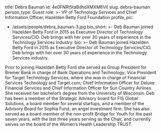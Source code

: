 title: Debra Bauman
id: 4e0FNRt5taBdhdXMXM6ViI
slug: debra-bauman
person_type: Guest
role: >-
  VP of Technology Services and Chief Information Officer, Hazelden Betty Ford
  Foundation
profile_pic:
  - /assets/people/debra_bauman-3.jpg
bio_short: >-
  Deb Bauman joined Hazelden Betty Ford in 2015 as Executive Director of
  Technology Services/CIO. Deb brings with her over 30 years of experience in
  the Technology Services industry.
bio: >-
  Deb Bauman joined Hazelden Betty Ford in 2015 as Executive Director of
  Technology Services/CIO. Deb brings with her over 30 years of experience in
  the Technology Services industry.


  Prior to joining Hazelden Betty Ford she served as Group President for Bremer
  Bank in charge of Bank Operations and Technology; Vice President for Target
  Technology Services, where she was in charge of Financial Services Technology
  and Target.com; Chief Information Officer for Deluxe Financial Services and
  Chief Information Officer for Sun Country Airlines. She received her
  bachelor’s degree from the University of Wisconsin. Deb has been a member of
  the Strategic Advisory board for FIS Global Solutions, a board member for
  several startups, and a member of the Advisory Board for Sophia Fund, an angel
  investment firm. She has also served as a board member of the non-profit
  Bridge for Youth for the past seven years, with the last three years serving
  as the Chair, and currently serves on the board of the Women’s Health
  Leadership TRUST.
